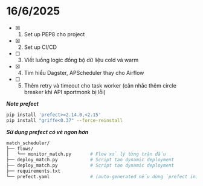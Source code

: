# 16/6/2025

 - [x] 1.  Set up PEP8 cho project
 - [x] 2. Set up CI/CD
 - [ ] 3. Viết luồng logic đồng bộ dữ liệu cold và warm
 - [x]  4. Tìm hiểu Dagster, APScheduler thay cho Airflow
 - [ ] 5. Thêm retry và timeout cho task worker (cân nhắc thêm circle breaker khi API sportmonk bị lỗi)

***Note prefect***
```bash
pip install 'prefect>=2.14.0,<2.15'
pip install "griffe<0.37" --force-reinstall
```

***Sử dụng prefect có vẻ ngon hơn***
```bash
match_scheduler/
├── flows/
│   └── monitor_match.py       # Flow xử lý từng trận đấu
├── deploy_match.py            # Script tạo dynamic deployment
├── deploy_match.py            # Script tạo dynamic deployment
├── requirements.txt
└── prefect.yaml               # (auto-generated nếu dùng `prefect init`)

```
<!--stackedit_data:
eyJoaXN0b3J5IjpbMTM4MzE3MzM5OV19
-->